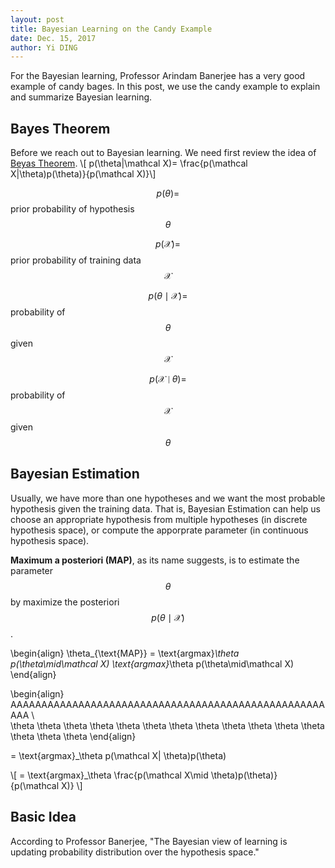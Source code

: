 ```yaml
--- 
layout: post
title: Bayesian Learning on the Candy Example
date: Dec. 15, 2017
author: Yi DING
---
```


[comment]: # (Use the candy example to explain Bayesian learning)

For the Bayesian learning, Professor Arindam Banerjee has a very good example of candy bages. In this post, we use the candy example to explain and summarize Bayesian learning.

## Bayes Theorem
Before we reach out to Bayesian learning. We need first review the idea of [Beyas Theorem](http://www.cs.cmu.edu/afs/cs/project/theo-20/www/mlbook/ch6.pdf).
\\[ p(\theta|\mathcal X)= \frac{p(\mathcal X|\theta)p(\theta)}{p(\mathcal X)}\\]

$$p(\theta)=$$ prior probability of hypothesis $$\theta$$

$$p(\mathcal X)=$$ prior probability of training data $$\mathcal X$$

$$p(\theta\mid\mathcal X)=$$ probability of $$\theta$$ given $$\mathcal X$$

$$p(\mathcal X\mid\theta)=$$ probability of $$\mathcal X$$ given $$\theta$$

## Bayesian Estimation
Usually, we have more than one hypotheses and we want the most probable hypothesis given the training data. That is, Bayesian Estimation can help us choose an appropriate hypothesis from multiple hypotheses (in discrete hypothesis space), or compute the apporprate parameter (in continuous hypothesis space).

**Maximum a posteriori (MAP)**, as its name suggests, is to estimate the parameter $$\theta$$ by maximize the posteriori $$p(\theta\mid\mathcal X)$$.

\begin{align}
\theta_{\text{MAP}} = \text{argmax}_\theta p(\theta\mid\mathcal X) \text{argmax}_\theta p(\theta\mid\mathcal X)
\end{align}

\begin{align}
AAAAAAAAAAAAAAAAAAAAAAAAAAAAAAAAAAAAAAAAAAAAAAAAAAAAAA \\\
\theta \theta \theta \theta \theta \theta \theta \theta \theta \theta \theta \theta \theta \theta \theta 
\end{align}


 = \text{argmax}_\theta p(\mathcal X| \theta)p(\theta)

\\[ = \text{argmax}_\theta \frac{p(\mathcal X\mid \theta)p(\theta)}{p(\mathcal X)} \\]


## Basic Idea
According to Professor Banerjee, "The Bayesian view of learning is updating probability distribution over the hypothesis space."
